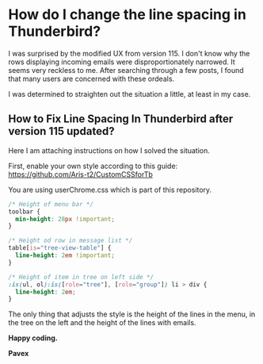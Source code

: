 # How do I change the line spacing in Thunderbird?

I was surprised by the modified UX from version 115. I don't know why the rows displaying incoming emails were disproportionately narrowed. It seems very reckless to me. After searching through a few posts, I found that many users are concerned with these ordeals.

I was determined to straighten out the situation a little, at least in my case.

## How to Fix Line Spacing In Thunderbird after version 115 updated?

Here I am attaching instructions on how I solved the situation.

First, enable your own style according to this guide: https://github.com/Aris-t2/CustomCSSforTb

You are using userChrome.css which is part of this repository.

```css
/* Height of menu bar */
toolbar {
  min-height: 28px !important;
}

/* Height od row in message list */
table[is="tree-view-table"] {
  line-height: 2em !important;
}

/* Height of item in tree on left side */
:is(ul, ol):is([role="tree"], [role="group"]) li > div {
  line-height: 2em;
}
```

The only thing that adjusts the style is the height of the lines in the menu, in the tree on the left and the height of the lines with emails.

**Happy coding.**

**Pavex**

